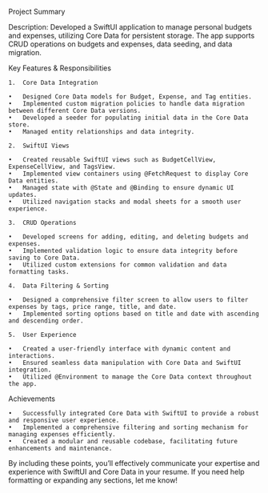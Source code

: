 Project Summary


Description: 
Developed a SwiftUI application to manage personal budgets and expenses, utilizing Core Data for persistent storage. 
The app supports CRUD operations on budgets and expenses, data seeding, and data migration.


Key Features & Responsibilities

	1.	Core Data Integration
 
	•	Designed Core Data models for Budget, Expense, and Tag entities.
	•	Implemented custom migration policies to handle data migration between different Core Data versions.
	•	Developed a seeder for populating initial data in the Core Data store.
	•	Managed entity relationships and data integrity.
 
	2.	SwiftUI Views
 
	•	Created reusable SwiftUI views such as BudgetCellView, ExpenseCellView, and TagsView.
	•	Implemented view containers using @FetchRequest to display Core Data entities.
	•	Managed state with @State and @Binding to ensure dynamic UI updates.
	•	Utilized navigation stacks and modal sheets for a smooth user experience.
 
	3.	CRUD Operations
 
	•	Developed screens for adding, editing, and deleting budgets and expenses.
	•	Implemented validation logic to ensure data integrity before saving to Core Data.
	•	Utilized custom extensions for common validation and data formatting tasks.
 
	4.	Data Filtering & Sorting
 
	•	Designed a comprehensive filter screen to allow users to filter expenses by tags, price range, title, and date.
	•	Implemented sorting options based on title and date with ascending and descending order.
 
	5.	User Experience
 
	•	Created a user-friendly interface with dynamic content and interactions.
	•	Ensured seamless data manipulation with Core Data and SwiftUI integration.
	•	Utilized @Environment to manage the Core Data context throughout the app.


Achievements

	•	Successfully integrated Core Data with SwiftUI to provide a robust and responsive user experience.
	•	Implemented a comprehensive filtering and sorting mechanism for managing expenses efficiently.
	•	Created a modular and reusable codebase, facilitating future enhancements and maintenance.

By including these points, you’ll effectively communicate your expertise and experience with SwiftUI and Core Data in your resume. If you need help formatting or expanding any sections, let me know!
